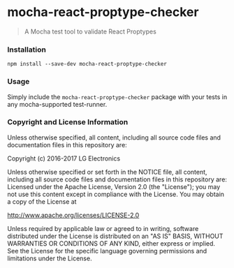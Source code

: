 # mocha-react-proptype-checker

> A Mocha test tool to validate React Proptypes

### Installation

```
npm install --save-dev mocha-react-proptype-checker
```

### Usage

Simply include the `mocha-react-proptype-checker` package with your tests in any mocha-supported test-runner.

### Copyright and License Information

Unless otherwise specified, all content, including all source code files and
documentation files in this repository are:

Copyright (c) 2016-2017 LG Electronics

Unless otherwise specified or set forth in the NOTICE file, all content,
including all source code files and documentation files in this repository are:
Licensed under the Apache License, Version 2.0 (the "License");
you may not use this content except in compliance with the License.
You may obtain a copy of the License at

http://www.apache.org/licenses/LICENSE-2.0

Unless required by applicable law or agreed to in writing, software
distributed under the License is distributed on an "AS IS" BASIS,
WITHOUT WARRANTIES OR CONDITIONS OF ANY KIND, either express or implied.
See the License for the specific language governing permissions and
limitations under the License.